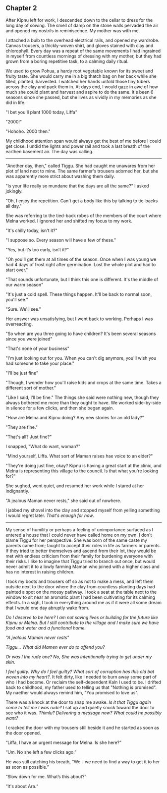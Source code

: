 ## Chapter 2

After Kipnu left for work, I descended down to the cellar to dress for the long day of sowing. The smell of damp on the stone walls pervaded the air and opened my nostrils in reminiscence. My mother was with me.

I attached a bulb to the overhead electrical rails, and opened my wardrobe. Canvas trousers, a thickly-woven shirt, and gloves stained with clay and chlorophyll. Every day was a repeat of the same movements I had ingrained in myself from countless mornings of dressing with my mother, but they had grown from a boring repetitive task, to a calming daily ritual.

We used to grow Pohua, a hardy root vegetable known for its sweet and fruity taste. She would carry me in a big thatch bag on her back while she tilled, planted, harvested. I watched her hands unfold those tiny tubers across the clay and pack them in. At days end, I would gaze in awe of how much she could plant and harvest and aspire to do the same. It's been 6 seasons since she passed, but she lives as vividly in my memories as she did in life.

"I bet you'll plant 1000 today, Liffa"

"2000!"

"Hohoho. 2000 then."

My childhood attention span would always get the best of me before I could get close. I undid the lights and power rail and took a last breath of the earthen basement air. The day was calling.

---

"Another day, then," called Tiggu. She had caught me unawares from her plot of land next to mine. The same farmer's trousers adorned her, but she was apparently more strict about washing them daily.

"Is your life really so mundane that the days are all the same?" I asked jokingly.

"Oh, I enjoy the repetition. Can't get a body like this by talking to tie-backs all day."

She was referring to the tied-back robes of the members of the court where Melna worked. I ignored her and shifted my focus to my work.

"It's chilly today, isn't it?"

"I suppose so. Every season will have a few of these."

"Yes, but it’s too early, isn’t it?”

"Oh you'll get them at all times of the season. Once when I was young we had 4 days of frost right after germination. Lost the whole plot and had to start over."

"That sounds unfortunate, but I think this one is different. It's the middle of our warm season"

"It's just a cold spell. These things happen. It'll be back to normal soon, you'll see."

"Sure. We'll see."

Her answer was unsatisfying, but I went back to working. Perhaps I was overreacting.

"So when are you three going to have children? It's been several seasons since you were joined"

"That's none of your business"

"I'm just looking out for you. When you can't dig anymore, you'll wish you had someone to take your place."

"I'll be just fine"

"Though, I wonder how you'll raise kids and crops at the same time. Takes a different sort of mother."

"Like I said, I'll be fine." The things she said were nothing new, though they always bothered me more than they ought to have. We worked side-by-side in silence for a few clicks, and then she began again.

"How are Melna and Kipnu doing? Any new stories for an old lady?"

"They are fine."

"That's all? Just fine?"

I snapped, "What do want, woman?"

"Mind yourself, Liffa. What sort of Maman raises hae voice to an elder?"

"They're doing just fine, okay? Kipnu is having a great start at the clinic, and Melna is representing this village to the council. Is that what you're looking for?"

She sughed, went quiet, and resumed her work while I stared at her indignantly.

"A jealous Maman never rests," she said out of nowhere.

I jabbed my shovel into the clay and stopped myself from yelling something I would regret later. _That's enough for now_.

---

My sense of humility or perhaps a feeling of unimportance surfaced as I entered a house that I could never have called home on my own. I don't blame Tiggu for her perspective. She was born of the same caste my parents came from; taught to accept their roles in life as farmers or parents. If they tried to better themselves and ascend from their lot, they would be met with endless criticism from their family for burdening everyone with their risks. I like to imagine that Tiggu tried to branch out once, but would never admit it to a lowly farming Maman who joined with a higher class and has no interest in raising children.

I took my boots and trousers off so as not to make a mess, and left them outside next to the door where the clay from countless planting days had painted a spot on the mossy pathway. I took a seat at the table next to the window to sit near an aromatic plant I had been cultivating for its calming effects. In a sigh, I took in everything around me as if it were all some dream that I would one day abruptly wake from.

_Do I deserve to be here? I am not saving lives or building for the future like Kipnu or Melna. But I still contribute to the village and I make sure we have food and water and a functional home._

_"A jealous Maman never rests"_

_Tiggu... What did Mamen ever do to offend you?_

_Or was I the rude one? No, She was intentionally trying to get under my skin._

_I feel guilty. Why do I feel guilty? What sort of corruption has this old bat woven into my heart?_. It felt dirty, like I needed to burn away some part of who I had become. Or reclaim the self-dependent Kaln I used to be. I drifted back to childhood, my father used to telling us that "Nothing is promised". My naether would always remind him, "You promised to love us".

There was a knock at the door to snap me awake. _Is it that Tiggu again come to tell me I was rude?_ I sat up and quietly snuck toward the door to see who it was. _Thimlu? Delivering a message now? What could he possibly want?_

I cracked the door with my trousers still beside it and he started as soon as the door opened.

“Liffa, I have an urgent message for Melna. Is she here?”

“Um. No she left a few clicks ago.”

He was still catching his breath, “We - we need to find a way to get it to her as soon as possible.”

“Slow down for me. What’s this about?”

“It's about Ara.“

<!---
  Something felt out of place. *A cup. That's odd. I don't remember getting a cup out*. An uneasy feeling suddenly gripped me and amplified the silence. I left the cup just in case I would need to retrace the scene, and quietly inched my way toward the cellar to get something to defend myself with. *Crap. What if the killer is down there. Killer? You're being paranoid*. After a moment of indecisiveness, I grabbed a long glass bottle from the shelf and proceeded to slowly creep along the wall toward the back of the house.

  In chapter 2, we unravel Liffa's life and a little bit of her personal
  complexes and suspicions through dialog with others where she seems suspicious
  of the cold but everyone older thinks she's overreacting.
  Melna and Kipnu have gone to their respective workplaces.
  Main point of action is a surprise birthday party

  Over the seasons, and especially once I had my own crop to attend, I got quicker with my planting and harvesting. Enough to match my mother. We supplied enough Pohua to provide for the village and some outside villages too, and became pretty well known for it. Once she couldn't work anymore, I tried to take on her portion of the job, but I just couldn't keep up, and our popularity faded. Now Pohua has become an occasional food instead of a staple.

  // ***Write more about the relaxation area

  // show don't tell
-->
